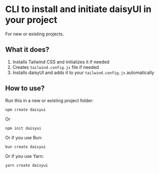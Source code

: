 # CLI to install and initiate daisyUI in your project

For new or existing projects.

## What it does?

1. Installs Tailwind CSS and initializes it if needed
2. Creates `tailwind.config.js` file if needed
3. Installs daisyUI and adds it to your `tailwind.config.js` automatically

## How to use?

Run this in a new or existing project folder:

```
npm create daisyui
```

Or

```
npm init daisyui
```

Or if you use Bun:

```
bun create daisyui
```

Or if you use Yarn:

```
yarn create daisyui
```
